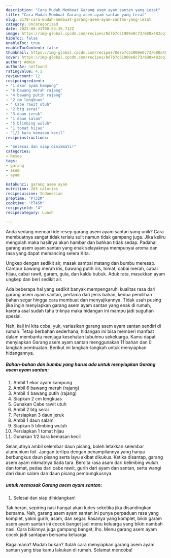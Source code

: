 ```yaml
---
description: "Cara Mudah Membuat Garang asem ayam santan yang Lezat"
title: "Cara Mudah Membuat Garang asem ayam santan yang Lezat"
slug: 2178-cara-mudah-membuat-garang-asem-ayam-santan-yang-lezat
category: Uncategorized
date: 2022-08-31T00:53:35.712Z
image: https://img-global.cpcdn.com/recipes/0d7b7c51909e0c73/680x482cq70/garang-asem-ayam-santan-foto-resep-utama.jpg
hideToc: false
enableToc: true
enableTocContent: false
thumbnail: https://img-global.cpcdn.com/recipes/0d7b7c51909e0c73/680x482cq70/garang-asem-ayam-santan-foto-resep-utama.jpg
cover: https://img-global.cpcdn.com/recipes/0d7b7c51909e0c73/680x482cq70/garang-asem-ayam-santan-foto-resep-utama.jpg
author: Admin
authorAv: notfound
ratingvalue: 4.1
reviewcount: 12
recipeingredient:
- "1 ekor ayam kampung"
- "6 bawang merah rajang"
- "4 bawang putih rajang"
- "2 cm lengkuas"
- " Cabe rawit utuh"
- "2 btg serai"
- "3 daun jeruk"
- "1 daun salam"
- "5 blimbing wuluh"
- "1 tomat hijau"
- "1/2 kara kemasan kecil"
recipeinstructions:

- "Selesai dan siap dinikmati!"
categories:
- Resep
tags:
- garang
- asem
- ayam

katakunci: garang asem ayam 
nutrition: 283 calories
recipecuisine: Indonesian
preptime: "PT32M"
cooktime: "PT45M"
recipeyield: "4"
recipecategory: Lunch

---
```





Anda sedang mencari ide resep garang asem ayam santan yang unik? Cara membuatnya sangat tidak terlalu sulit namun tidak gampang juga. Jika keliru mengolah maka hasilnya akan hambar dan bahkan tidak sedap. Padahal garang asem ayam santan yang enak selayaknya mempunyai aroma dan rasa yang dapat memancing selera Kita.





Ungkep dengan sedikit air, masak sampai matang dan bumbu meresap. Campur bawang merah iris, bawang putih iris, tomat, cabai merah, cabai hijau, cabai rawit, garam, gula, dan kaldu bubuk. Aduk rata, masukkan ayam ungkep dan beri sedikit air.

Ada beberapa hal yang sedikit banyak mempengaruhi kualitas rasa dari garang asem ayam santan, pertama dari jenis bahan, kedua pemilihan bahan segar hingga cara membuat dan menyajikannya. Tidak usah pusing jika ingin menyiapkan garang asem ayam santan yang enak di rumah, karena asal sudah tahu triknya maka hidangan ini mampu jadi suguhan spesial.






Nah, kali ini kita coba, yuk, variasikan garang asem ayam santan sendiri di rumah. Tetap berbahan sederhana, hidangan ini bisa memberi manfaat dalam membantu menjaga kesehatan tubuhmu sekeluarga. Kamu dapat menyiapkan Garang asem ayam santan menggunakan 11 bahan dan 0 langkah pembuatan. Berikut ini langkah-langkah untuk menyiapkan hidangannya.

<!--inarticleads1-->

##### Bahan-bahan dan bumbu yang harus ada untuk menyiapkan Garang asem ayam santan:

1. Ambil 1 ekor ayam kampung
1. Ambil 6 bawang merah (rajang)
1. Ambil 4 bawang putih (rajang)
1. Siapkan 2 cm lengkuas
1. Gunakan  Cabe rawit utuh
1. Ambil 2 btg serai
1. Persiapkan 3 daun jeruk
1. Ambil 1 daun salam
1. Siapkan 5 blimbing wuluh
1. Persiapkan 1 tomat hijau
1. Gunakan 1/2 kara kemasan kecil


Selanjutnya ambil selembar daun pisang, boleh letakkan selembar alumunium foil. Jangan tertipu dengan penampilannya yang hanya berbungkus daun pisang serta layu akibat dikukus. Ketika disantap, garang asem ayam nikmatnya tiada tara. Bercita rasa asam dari belimbing wuluh dan tomat, pedas dari cabe rawit, gurih dari ayam dan santan, serta wangi dari daun salam dan daun pisang pembungkusnya. 

<!--inarticleads2-->

#####  untuk memasak Garang asem ayam santan:


1. Selesai dan siap dihidangkan!

Tak heran, sepiring nasi hangat akan ludes seketika jika disandingkan bersama. Nah, garang asem ayam santan ini punya perpaduan rasa yang komplet, yakni gurih, asam, dan segar. Rasanya yang komplet, bikin garam asem ayam santan ini cocok banget jadi menu keluarga yang bikin nambah nasi. Cara bikinnya juga gampang banget, lho. Menu garang asem ayam cocok jadi santapan bersama keluarga. 

Bagaimana? Mudah bukan? Itulah cara menyiapkan garang asem ayam santan yang bisa kamu lakukan di rumah. Selamat mencoba!
